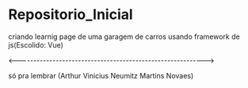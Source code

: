 # Repositorio_Inicial
criando learnig page de uma garagem de carros usando framework de js(Escolido: Vue)

<----------------------------------------------------------->

só pra lembrar (Arthur Vinicius Neumitz Martins Novaes)
